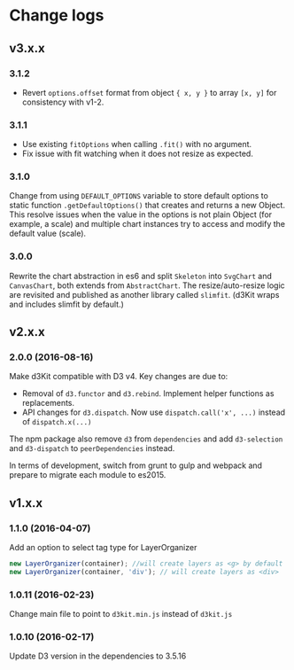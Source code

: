 # Change logs

## v3.x.x

### 3.1.2
- Revert `options.offset` format from object `{ x, y }` to array `[x, y]` for consistency with v1-2.

### 3.1.1

- Use existing `fitOptions` when calling `.fit()` with no argument.
- Fix issue with fit watching when it does not resize as expected.

### 3.1.0

Change from using `DEFAULT_OPTIONS` variable to store default options to static function `.getDefaultOptions()` that creates and returns a new Object. This resolve issues when the value in the options is not plain Object (for example, a scale) and multiple chart instances try to access and modify the default value (scale).

### 3.0.0

Rewrite the chart abstraction in es6 and split `Skeleton` into `SvgChart` and `CanvasChart`, both extends from `AbstractChart`. The resize/auto-resize logic are revisited and published as another library called `slimfit`. (d3Kit wraps and includes slimfit by default.)

## v2.x.x

### 2.0.0 (2016-08-16)

Make d3Kit compatible with D3 v4. Key changes are due to:

- Removal of `d3.functor` and `d3.rebind`. Implement helper functions as replacements.
- API changes for `d3.dispatch`. Now use `dispatch.call('x', ...)` instead of `dispatch.x(...)`

The npm package also remove `d3` from `dependencies` and add `d3-selection` and `d3-dispatch` to `peerDependencies` instead.

In terms of development, switch from grunt to gulp and webpack and prepare to migrate each module to es2015.

## v1.x.x

### 1.1.0 (2016-04-07)

Add an option to select tag type for LayerOrganizer

```javascript
new LayerOrganizer(container); //will create layers as <g> by default
new LayerOrganizer(container, 'div'); // will create layers as <div>
```

### 1.0.11 (2016-02-23)

Change main file to point to `d3kit.min.js` instead of `d3kit.js`

### 1.0.10 (2016-02-17)

Update D3 version in the dependencies to 3.5.16

